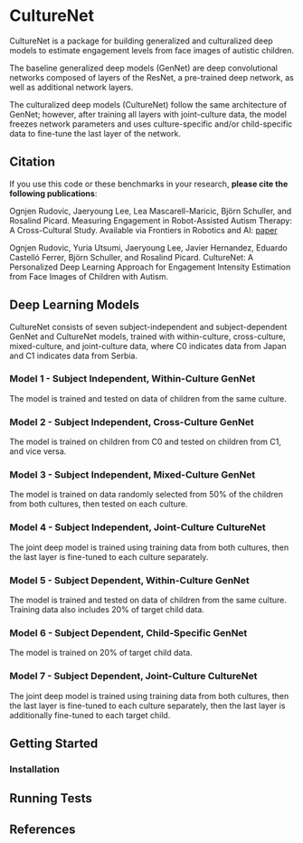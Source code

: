 # CultureNet 

CultureNet is a package for building generalized and culturalized deep models to estimate engagement levels from face images of autistic children. 

The baseline generalized deep models (GenNet) are deep convolutional networks composed of layers of the ResNet, a pre-trained deep network, as well as additional network layers. 

The culturalized deep models (CultureNet) follow the same architecture of GenNet; however, after training all layers with joint-culture data, the model freezes network parameters and uses culture-specific and/or child-specific data to fine-tune the last layer of the network. 

## Citation 

If you use this code or these benchmarks in your research, **please cite the following publications**: 

Ognjen Rudovic, Jaeryoung Lee, Lea Mascarell-Maricic, Björn Schuller, and Rosalind Picard. Measuring Engagement in Robot-Assisted Autism Therapy: A Cross-Cultural Study. 
Available via Frontiers in Robotics and AI: [paper](https://doi.org/10.3389/frobt.2017.00036)

Ognjen Rudovic, Yuria Utsumi, Jaeryoung Lee, Javier Hernandez, Eduardo Castelló Ferrer, Björn Schuller, and Rosalind Picard. CultureNet: A Personalized Deep Learning Approach for Engagement Intensity Estimation from Face Images of Children with Autism. 

## Deep Learning Models 

CultureNet consists of seven subject-independent and subject-dependent GenNet and CultureNet models, trained with within-culture, cross-culture, mixed-culture, and joint-culture data, where C0 indicates data from Japan and C1 indicates data from Serbia. 

### Model 1 - Subject Independent, Within-Culture GenNet 
The model is trained and tested on data of children from the same culture. 

### Model 2 - Subject Independent, Cross-Culture GenNet 
The model is trained on children from C0 and tested on children from C1, and vice versa. 

### Model 3 - Subject Independent, Mixed-Culture GenNet 
The model is trained on data randomly selected from 50% of the children from both cultures, then tested on each culture. 

### Model 4 - Subject Independent, Joint-Culture CultureNet 
The joint deep model is trained using training data from both cultures, then the last layer is fine-tuned to each culture separately.  

### Model 5 - Subject Dependent, Within-Culture GenNet 
The model is trained and tested on data of children from the same culture. Training data also includes 20% of target child data. 

### Model 6 - Subject Dependent, Child-Specific GenNet 
The model is trained on 20% of target child data. 

### Model 7 - Subject Dependent, Joint-Culture CultureNet 
The joint deep model is trained using training data from both cultures, then the last layer is fine-tuned to each culture separately, then the last layer is additionally fine-tuned to each target child. 

## Getting Started 

### Installation 

## Running Tests 

## References  
